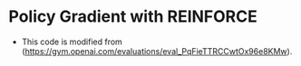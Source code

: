 # Policy Gradient with REINFORCE
- This code is modified from (https://gym.openai.com/evaluations/eval_PqFieTTRCCwtOx96e8KMw).
